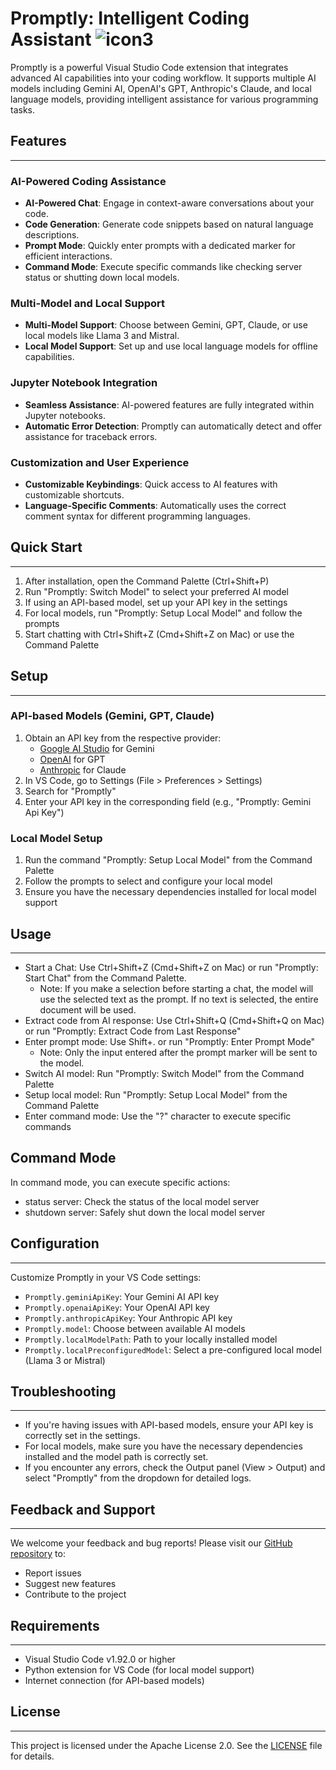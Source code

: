 # Promptly: Intelligent Coding Assistant ![icon3](https://github.com/user-attachments/assets/838b719b-b863-4310-8a5f-be140960d230)


Promptly is a powerful Visual Studio Code extension that integrates advanced AI capabilities into your coding workflow. It supports multiple AI models including Gemini AI, OpenAI's GPT, Anthropic's Claude, and local language models, providing intelligent assistance for various programming tasks.

## Features
________________
### AI-Powered Coding Assistance
- **AI-Powered Chat**: Engage in context-aware conversations about your code.
- **Code Generation**: Generate code snippets based on natural language descriptions.
- **Prompt Mode**: Quickly enter prompts with a dedicated marker for efficient interactions.
- **Command Mode**: Execute specific commands like checking server status or shutting down local models.

### Multi-Model and Local Support
- **Multi-Model Support**: Choose between Gemini, GPT, Claude, or use local models like Llama 3 and Mistral.
- **Local Model Support**: Set up and use local language models for offline capabilities.

### Jupyter Notebook Integration
- **Seamless Assistance**: AI-powered features are fully integrated within Jupyter notebooks.
- **Automatic Error Detection**: Promptly can automatically detect and offer assistance for traceback errors.

### Customization and User Experience
- **Customizable Keybindings**: Quick access to AI features with customizable shortcuts.
- **Language-Specific Comments**: Automatically uses the correct comment syntax for different programming languages.

## Quick Start
________________
1. After installation, open the Command Palette (Ctrl+Shift+P)
2. Run "Promptly: Switch Model" to select your preferred AI model
3. If using an API-based model, set up your API key in the settings
4. For local models, run "Promptly: Setup Local Model" and follow the prompts
5. Start chatting with Ctrl+Shift+Z (Cmd+Shift+Z on Mac) or use the Command Palette

## Setup
________________
### API-based Models (Gemini, GPT, Claude)
1. Obtain an API key from the respective provider:
   - [Google AI Studio](https://makersuite.google.com/app/apikey) for Gemini
   - [OpenAI](https://platform.openai.com/account/api-keys) for GPT
   - [Anthropic](https://www.anthropic.com/) for Claude
2. In VS Code, go to Settings (File > Preferences > Settings)
3. Search for "Promptly"
4. Enter your API key in the corresponding field (e.g., "Promptly: Gemini Api Key")

### Local Model Setup
1. Run the command "Promptly: Setup Local Model" from the Command Palette
2. Follow the prompts to select and configure your local model
3. Ensure you have the necessary dependencies installed for local model support

## Usage
________________
- Start a Chat: Use Ctrl+Shift+Z (Cmd+Shift+Z on Mac) or run "Promptly: Start Chat" from the Command Palette.
   - Note: If you make a selection before starting a chat, the model will use the selected text as the prompt. If no text is selected, the entire document will be used.
- Extract code from AI response: Use Ctrl+Shift+Q (Cmd+Shift+Q on Mac) or run "Promptly: Extract Code from Last Response"
- Enter prompt mode: Use Shift+. or run "Promptly: Enter Prompt Mode"
   - Note: Only the input entered after the prompt marker will be sent to the model.
- Switch AI model: Run "Promptly: Switch Model" from the Command Palette
- Setup local model: Run "Promptly: Setup Local Model" from the Command Palette
- Enter command mode: Use the "?" character to execute specific commands

## Command Mode

In command mode, you can execute specific actions:

- status server: Check the status of the local model server
- shutdown server: Safely shut down the local model server

## Configuration
________________
Customize Promptly in your VS Code settings:

- `Promptly.geminiApiKey`: Your Gemini AI API key
- `Promptly.openaiApiKey`: Your OpenAI API key
- `Promptly.anthropicApiKey`: Your Anthropic API key
- `Promptly.model`: Choose between available AI models
- `Promptly.localModelPath`: Path to your locally installed model
- `Promptly.localPreconfiguredModel`: Select a pre-configured local model (Llama 3 or Mistral)

## Troubleshooting
________________
- If you're having issues with API-based models, ensure your API key is correctly set in the settings.
- For local models, make sure you have the necessary dependencies installed and the model path is correctly set.
- If you encounter any errors, check the Output panel (View > Output) and select "Promptly" from the dropdown for detailed logs.

## Feedback and Support
________________
We welcome your feedback and bug reports! Please visit our [GitHub repository](https://github.com/Di-Gi/promptly) to:

- Report issues
- Suggest new features
- Contribute to the project

## Requirements
________________
- Visual Studio Code v1.92.0 or higher
- Python extension for VS Code (for local model support)
- Internet connection (for API-based models)

## License
________________
This project is licensed under the Apache License 2.0. See the [LICENSE](https://github.com/Di-Gi/promptly/blob/main/LICENSE) file for details.
